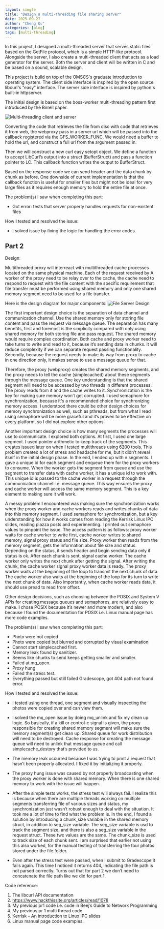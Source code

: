 ```yaml
---
layout: single
title: "Design a multi-threading file sharing server"
date: 2025-09-27
author: "Cheng Qu"
categories: [blog]
tags: [multi-threading]
---
```


In this project, I designed a multi-threaded server that serves static files based on the GetFile protocol, which is a simple HTTP-like protocol. Alongside the server,  I also create a multi-threaded client that acts as a load generator for the server. Both the server and client will be written in C and be based on a sound, scalable design.

This project is build on top of the OMSCS's graduate introduction to operating system. The client side interface is inspired by the open source libcurl's "easy" interface. The server side interface is inspired by python's built-in httpserver. 

The initial design is based on the boss-worker multi-threading pattern first introduced by the Birrell paper. 

![Multi-threading client and server](/assets/images/multi-threading_server_and_client.png)

Converting the code that retrieves the file from disc with code that retrieves it from web, the webproxy pass in a server url which will be passed into the callback registered via the GFS_WORKER_FUNC. We would need a buffer to hold the url, and construct a full url from the argument passed in. 

Then we will construct a new curl easy setopt object. We define a function to accept LibCurl’s output into a struct (BufferStruct) and pass a function pointer to LC. This callback function writes the output to BufferStruct. 

Based on the response code we can send header and the data chunk by chunk as before. One downside of current implementation is that the callback function is useful for smaller files but might not be ideal for very large files as it requires enough memory to hold the entire file at once.

The problem(s) I saw when completing this part:
-	Got error: tests that server properly handles requests for non-existent files

How I tested and resolved the issue:
-	I solved issue by fixing the logic for handling the error codes.


## Part 2

Design:

Multithreaded proxy will interreact with multithreaded cache processes located on the same physical machine. Each of the request received by A worker of the proxy need to be relay over to the cache, the cache need to respond to request with the file content with the specific requirement that file transfer must be performed using shared memory and only one shared memory segment need to be used for a file transfer.

Here is the design diagram for major components:
![File Server Design](/assets/images/file_server_design.png)

The first important design choice is the separation of data channel and communication channel.  Use the shared memory only for storing file content and pass the request via message queue. The separation has many benefits, first and foremost is the simplicity compared with only using shared memory for both storing file and pass request.  The shared memory would require complex coordination. Both cache and proxy worker need to take turns to write and read to it, because it’s sending data in chunks. It will reduce complexity if we can separate request passing functionality. Secondly, because the request needs to make its way from proxy to cache in one direction only, it makes sense to use a message queue for that. 

Therefore, the proxy (webproxy) creates the shared memory segments, and the proxy needs to tell the cache (simplecached) about these segments through the message queue. One key understanding is that the shared segment will need to be accessed by two threads in different processes. The proxy reads from it and the cache writes to it. Synchronization is the key for making sure memory won’t get corrupted. I used semaphore for synchronization, because it's a recommended choice for synchronizing memory access.  I understood there could be other design choices for memory synchronization as well, such as pthreads, but from what I read using semaphore will be more graceful and it’s proven to be effective on every platform, so I did not explore other options. 

Another important design choice is how many segments the processes will use to communicate.  I explored both options. At first, I used one large segment. I used pointer arithmetic to keep track of the segments. This creates issued later on when I tested multithreads using 6200 tools. This problem created a lot of stress and headache for me, but it didn’t reveal itself in the initial design phase. In the end, I ended up with n segments. I gave a unique id for each segment and enqueue them for the proxy workers to consume. When the worker gets the segment from queue and use the segment to transfer data with cache worker, it has a unique id to work with. This unique id is passed to the cache worker in a request through the communication channel i.e. message queue.  This way ensures the proxy and cache worker will access the same memory segment. This is a key element to making sure it will work. 

A messy problem I encountered was making sure the synchronization works when the proxy worker and cache workers reads and writes chunks of data into this memory segment. I used semaphore for synchronization, but a key understanding for how it works comes from reading the Kerrisk Linux IPC slides, reading piazza posts and experimenting. I printed out semaphore values to pinpoint the issue. The access pattern is as follows: proxy worker waits for cache worker to write first, cache worker writes to shared memory, signal proxy status and file size. Proxy worker then reads from the memory segment, gets the information about file size and status. Depending on the status, it sends header and begin sending data only if status is ok. After each chunk is sent, signal cache worker. The cache worker only writes the next chunk after getting the signal. After writing the chunk, the cache worker signal proxy worker data is ready. The proxy worker waits at the beginning of the loop to transmit the next chunk of data. The cache worker also waits at the beginning of the loop for its turn to write the next chunk of data.  Also importantly, when cache worker reads data, it should use pread to read from offset. 

Other design decisions, such as choosing between the POSIX and System V APIs for creating message queues and semaphores, are relatively easy to make. I chose POSIX because it’s newer and more modern, and also because I found the documentation for POSIX i.e. Linux manual page has more code examples. 

The problem(s) I saw when completing this part:

-	Photo were not copied
-	Photo were copied but blurred and corrupted by visual examination
-	Cannot start simplecached first. 
-	Memory leak found by sanitizer. 
-	Seems like chunks to send keeps getting smaller and smaller. 
-	Failed at mq_open.
-	Proxy hung
-	Failed the stress test.
-	Everything passed but still failed Gradescope, got 404 path not found error. 

How I tested and resolved the issue:

-	I tested using one thread, one segment and visually inspecting the photos were copied over and can view them. 

-	I solved the mq_open issue by doing mq_unlink and fix my clean up logic. So basically, if a kill or control-c signal is given, the proxy responsible for creating shared memory segment will make sure the memory segment(s) get clean up. Shared queue for work distribution will need to be destroyed. Cache response for creating the message queue will need to unlink that message queue and call simplecache_destory that’s provided to us.

-	The memory leak occurred because I was trying to print a request that hasn’t been properly allocated. I fixed it by initializing it properly.

-	The proxy hung issue was caused by not properly broadcasting when the proxy worker is done with shared memory. When there is one shared memory to work with the issue will happen.

-	After the simple tests works, the stress test will always fail. I realize this is because when there are multiple threads working on multiple segments transferring file of various sizes and status, my synchronization just wasn’t robust enough to deal with the situation. It took me a lot of time to find what the problem is. In the end, I found a solution by introducing a chunk_size variable in the shared memory struct, in addition to seg_size variable. The seg_size variable is usd to track the segment size, and there is also a seg_size variable in the request struct. These two values are the same. The chunk_size is used to track size of each chunk sent. I am surprised that earlier not using this also worked, for the manual testing of transferring the four photos stored under the file folder. 

-	Even after the stress test were passed, when I submit to Gradescope it fails again. This time I noticed it returns 404, indicating the file path is not parsed correctly. Turns out that for part 2 we don’t need to concatenate the file path like we did for part 1. 

Code reference:
1.	The libcurl API documentation
2.	https://www.hackthissite.org/articles/read/1078
3.	My previous pr1 code i.e. code in Beej’s Guide to Network Programming
4.	My previous pr 1 multi thread code
5.	Kerrisk – An introduction to Linux IPC slides
6.	Linux manual page code examples. 